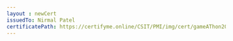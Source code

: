 ```yaml
--- 
layout : newCert 
issuedTo: Nirmal Patel 
certificatePath: https://certifyme.online/CSIT/PMI/img/cert/gameAThon2021/NirmalPatel_d97ef.png
--- 
```

